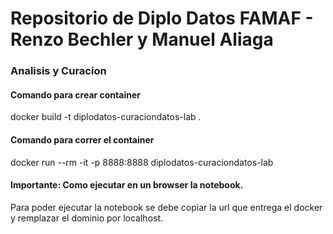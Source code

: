 # Repositorio de  Diplo Datos FAMAF - Renzo Bechler y Manuel Aliaga


### Analisis y Curacion


#### Comando para crear container
docker build -t diplodatos-curaciondatos-lab .

#### Comando para correr el container
docker run --rm -it -p 8888:8888 diplodatos-curaciondatos-lab 

#### Importante: Como ejecutar en un browser la notebook.
Para poder ejecutar la notebook se debe copiar la url que entrega el docker y remplazar el dominio por localhost.
